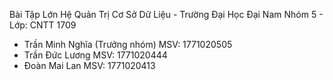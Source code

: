 Bài Tập Lớn Hệ Quản Trị Cơ Sở Dữ Liệu - Trường Đại Học Đại Nam
Nhóm 5 - Lớp: CNTT 1709
- Trần Minh Nghĩa (Trưởng nhóm)  MSV: 1771020505
- Trần Đức Lương                 MSV: 1771020444
- Đoàn Mai Lan                   MSV: 1771020413
